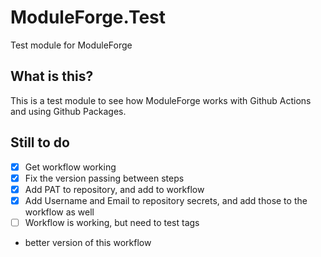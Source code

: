 # ModuleForge.Test
Test module for ModuleForge

## What is this?

This is a test module to see how ModuleForge works with Github Actions and using Github Packages.



## Still to do

- [X] Get workflow working
- [X] Fix the version passing between steps
- [X] Add PAT to repository, and add to workflow
- [X] Add Username and Email to repository secrets, and add those to the workflow as well
- [ ] Workflow is working, but need to test tags
- better version of this workflow
